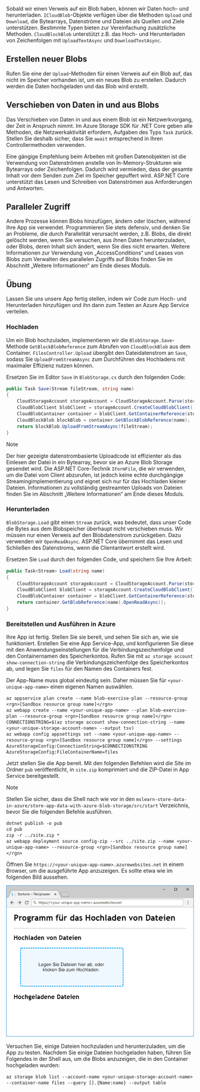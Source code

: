 Sobald wir einen Verweis auf ein Blob haben, können wir Daten hoch- und herunterladen. `ICloudBlob`-Objekte verfügen über die Methoden `Upload` und `Download`, die Bytearrays, Datenströme und Dateien als Quellen und Ziele unterstützen. Bestimmte Typen bieten zur Vereinfachung zusätzliche Methoden. `CloudBlockBlob` unterstützt z.B. das Hoch- und Herunterladen von Zeichenfolgen mit `UploadTextAsync` und `DownloadTextAsync`.

## <a name="creating-new-blobs"></a>Erstellen neuer Blobs

Rufen Sie eine der `Upload`-Methoden für einen Verweis auf ein Blob auf, das nicht im Speicher vorhanden ist, um ein neues Blob zu erstellen. Dadurch werden die Daten hochgeladen und das Blob wird erstellt.

## <a name="moving-data-to-and-from-blobs"></a>Verschieben von Daten in und aus Blobs

Das Verschieben von Daten in und aus einem Blob ist ein Netzwerkvorgang, der Zeit in Anspruch nimmt. Im Azure Storage SDK für .NET Core geben alle Methoden, die Netzwerkaktivität erfordern, Aufgaben des Typs `Task` zurück. Stellen Sie deshalb sicher, dass Sie `await` entsprechend in Ihren Controllermethoden verwenden.

Eine gängige Empfehlung beim Arbeiten mit großen Datenobjekten ist die Verwendung von Datenströmen anstelle von In-Memory-Strukturen wie Bytearrays oder Zeichenfolgen. Dadurch wird vermieden, dass der gesamte Inhalt vor dem Senden zum Ziel im Speicher gepuffert wird. ASP.NET Core unterstützt das Lesen und Schreiben von Datenströmen aus Anforderungen und Antworten.

## <a name="concurrent-access"></a>Paralleler Zugriff

Andere Prozesse können Blobs hinzufügen, ändern oder löschen, während Ihre App sie verwendet. Programmieren Sie stets defensiv, und denken Sie an Probleme, die durch Parallelität verursacht werden, z.B. Blobs, die direkt gelöscht werden, wenn Sie versuchen, aus ihnen Daten herunterzuladen, oder Blobs, deren Inhalt sich ändert, wenn Sie dies nicht erwarten. Weitere Informationen zur Verwendung von „AccessConditions“ und Leases von Blobs zum Verwalten des parallelen Zugriffs auf Blobs finden Sie im Abschnitt „Weitere Informationen“ am Ende dieses Moduls.

## <a name="exercise"></a>Übung

Lassen Sie uns unsere App fertig stellen, indem wir Code zum Hoch- und Herunterladen hinzufügen und ihn dann zum Testen an Azure App Service verteilen.

### <a name="upload"></a>Hochladen

Um ein Blob hochzuladen, implementieren wir die `BlobStorage.Save`-Methode `GetBlockBlobReference` zum Abrufen von `CloudBlockBlob` aus dem Container. `FilesController.Upload` übergibt den Dateidatenstrom an `Save`, sodass Sie `UploadFromStreamAsync` zum Durchführen des Hochladens mit maximaler Effizienz nutzen können.

Ersetzen Sie im Editor `Save` in `BlobStorage.cs` durch den folgenden Code:

```csharp
public Task Save(Stream fileStream, string name)
{
    CloudStorageAccount storageAccount = CloudStorageAccount.Parse(storageConfig.ConnectionString);
    CloudBlobClient blobClient = storageAccount.CreateCloudBlobClient();
    CloudBlobContainer container = blobClient.GetContainerReference(storageConfig.FileContainerName);
    CloudBlockBlob blockBlob = container.GetBlockBlobReference(name);
    return blockBlob.UploadFromStreamAsync(fileStream);
}
```

> [!NOTE]
> Der hier gezeigte datenstrombasierte Uploadcode ist effizienter als das Einlesen der Datei in ein Bytearray, bevor sie an Azure Blob Storage gesendet wird. Die ASP.NET Core-Technik `IFormFile`, die wir verwenden, um die Datei vom Client abzurufen, ist jedoch keine echte durchgängige Streamingimplementierung und eignet sich nur für das Hochladen kleiner Dateien. Informationen zu vollständig gestreamten Uploads von Dateien finden Sie im Abschnitt „Weitere Informationen“ am Ende dieses Moduls.

### <a name="download"></a>Herunterladen

`BlobStorage.Load` gibt einen `Stream` zurück, was bedeutet, dass unser Code die Bytes aus dem Blobspeicher überhaupt nicht verschieben muss. Wir müssen nur einen Verweis auf den Blobdatenstrom zurückgeben. Dazu verwenden wir `OpenReadAsync`. ASP.NET Core übernimmt das Lesen und Schließen des Datenstroms, wenn die Clientantwort erstellt wird.

Ersetzen Sie `Load` durch den folgenden Code, und speichern Sie Ihre Arbeit:

```csharp
public Task<Stream> Load(string name)
{
    CloudStorageAccount storageAccount = CloudStorageAccount.Parse(storageConfig.ConnectionString);
    CloudBlobClient blobClient = storageAccount.CreateCloudBlobClient();
    CloudBlobContainer container = blobClient.GetContainerReference(storageConfig.FileContainerName);
    return container.GetBlobReference(name).OpenReadAsync();
}
```

### <a name="deploy-and-run-in-azure"></a>Bereitstellen und Ausführen in Azure

Ihre App ist fertig. Stellen Sie sie bereit, und sehen Sie sich an, wie sie funktioniert. Erstellen Sie eine App Service-App, und konfigurieren Sie diese mit den Anwendungseinstellungen für die Verbindungszeichenfolge und den Containernamen des Speicherkontos. Rufen Sie mit `az storage account show-connection-string` die Verbindungszeichenfolge des Speicherkontos ab, und legen Sie `files` für den Namen des Containers fest.

Der App-Name muss global eindeutig sein. Daher müssen Sie für `<your-unique-app-name>` einen eigenen Namen auswählen.

```azurecli
az appservice plan create --name blob-exercise-plan --resource-group <rgn>[Sandbox resource group name]</rgn>
az webapp create --name <your-unique-app-name> --plan blob-exercise-plan --resource-group <rgn>[Sandbox resource group name]</rgn>
CONNECTIONSTRING=$(az storage account show-connection-string --name <your-unique-storage-account-name> --output tsv)
az webapp config appsettings set --name <your-unique-app-name> --resource-group <rgn>[Sandbox resource group name]</rgn> --settings AzureStorageConfig:ConnectionString=$CONNECTIONSTRING AzureStorageConfig:FileContainerName=files
```

Jetzt stellen Sie die App bereit. Mit den folgenden Befehlen wird die Site im Ordner `pub` veröffentlicht, in `site.zip` komprimiert und die ZIP-Datei in App Service bereitgestellt.

> [!NOTE]
> Stellen Sie sicher, dass die Shell nach wie vor in den `mslearn-store-data-in-azure/store-app-data-with-azure-blob-storage/src/start` Verzeichnis, bevor Sie die folgenden Befehle ausführen.

```azurecli
dotnet publish -o pub
cd pub
zip -r ../site.zip *
az webapp deployment source config-zip --src ../site.zip --name <your-unique-app-name> --resource-group <rgn>[Sandbox resource group name]</rgn>
```

Öffnen Sie `https://<your-unique-app-name>.azurewebsites.net` in einem Browser, um die ausgeführte App anzuzeigen. Es sollte etwa wie im folgenden Bild aussehen.

![Screenshot der FileUploader-Web-App](../media/7-fileuploader-empty.PNG)

Versuchen Sie, einige Dateien hochzuladen und herunterzuladen, um die App zu testen. Nachdem Sie einige Dateien hochgeladen haben, führen Sie Folgendes in der Shell aus, um die Blobs anzuzeigen, die in den Container hochgeladen wurden:

```console
az storage blob list --account-name <your-unique-storage-account-name> --container-name files --query [].{Name:name} --output table
```